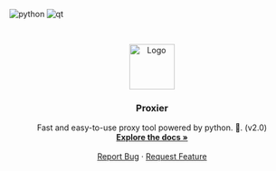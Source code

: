 ![python](https://img.shields.io/badge/python-v3.7-yellow)
![qt](https://img.shields.io/badge/PyQt-v5-red)


<!-- PROJECT LOGO -->
<br />
<p align="center">
  <a href="https://github.com/Marklab9/Proxier">
    <img src="https://png2.cleanpng.com/sh/dde88c51459760cefa0fb1eaf82f8961/L0KzQYm3VcE5N5pvjJH0aYP2gLBuTgJmfpZ3i9c2cILyiMq0kQJwgKoyi9d7dnX1Pbn7lQB0NZ10edY2YnHvcbBqif5oNZlmRadqZna3QofrUMg4PGc1RqIBOES4SIaBUcUzPmc8UKM7NUC2RIe1kP5o/kisspng-reverse-proxy-proxy-server-https-load-balancing-ha-5aff426d087460.0684585815266781250346.png" alt="Logo" width="80" height="80">
  </a>

  <h3 align="center">Proxier</h3>

  <p align="center">
    Fast and easy-to-use proxy tool powered by python. 🐍.  (v2.0)
    <br />
    <a href="https://github.com/Marklab9/Proxier"><strong>Explore the docs »</strong></a>
    <br />
    <br />
    <a href="https://github.com/Marklab9/Proxier/issues">Report Bug</a>
    ·
    <a href="https://github.com/Marklab9/Proxier/issues">Request Feature</a>
  </p>
</p>

